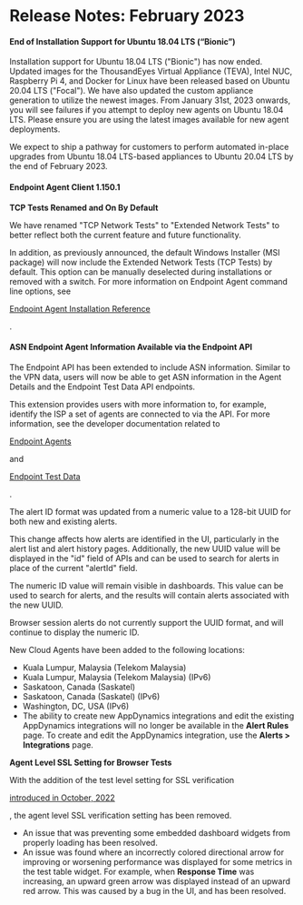 # Release Notes: February 2023

#### End of Installation Support for Ubuntu 18.04 LTS (“Bionic”) <a href="#end-of-installation-support-for-ubuntu-18.04-lts-bionic" id="end-of-installation-support-for-ubuntu-18.04-lts-bionic"></a>

Installation support for Ubuntu 18.04 LTS ("Bionic") has now ended. Updated images for the ThousandEyes Virtual Appliance (TEVA), Intel NUC, Raspberry Pi 4, and Docker for Linux have been released based on Ubuntu 20.04 LTS ("Focal"). We have also updated the custom appliance generation to utilize the newest images. From January 31st, 2023 onwards, you will see failures if you attempt to deploy new agents on Ubuntu 18.04 LTS. Please ensure you are using the latest images available for new agent deployments.

We expect to ship a pathway for customers to perform automated in-place upgrades from Ubuntu 18.04 LTS-based appliances to Ubuntu 20.04 LTS by the end of February 2023.

#### Endpoint Agent Client 1.150.1 <a href="#endpoint-agent-client-1.150.1" id="endpoint-agent-client-1.150.1"></a>

**TCP Tests Renamed and On By Default**

We have renamed "TCP Network Tests" to "Extended Network Tests" to better reflect both the current feature and future functionality.

In addition, as previously announced, the default Windows Installer (MSI package) will now include the Extended Network Tests (TCP Tests) by default. This option can be manually deselected during installations or removed with a switch. For more information on Endpoint Agent command line options, see

[Endpoint Agent Installation Reference](https://docs.thousandeyes.com/product-documentation/global-vantage-points/endpoint-agents/installing/endpoint-agent-installation-reference#command-line-options-for-msiexec-msiexec-switches)

.

#### ASN Endpoint Agent Information Available via the Endpoint API <a href="#asn-endpoint-agent-information-available-via-the-endpoint-api" id="asn-endpoint-agent-information-available-via-the-endpoint-api"></a>

The Endpoint API has been extended to include ASN information. Similar to the VPN data, users will now be able to get ASN information in the Agent Details and the Endpoint Test Data API endpoints.

This extension provides users with more information to, for example, identify the ISP a set of agents are connected to via the API. For more information, see the developer documentation related to

[Endpoint Agents](https://developer.thousandeyes.com/v6/endpoint\_agents/)

and

[Endpoint Test Data](https://developer.thousandeyes.com/v6/endpoint\_tests/)

.

The alert ID format was updated from a numeric value to a 128-bit UUID for both new and existing alerts.

This change affects how alerts are identified in the UI, particularly in the alert list and alert history pages. Additionally, the new UUID value will be displayed in the "id" field of APIs and can be used to search for alerts in place of the current "alertId" field.

The numeric ID value will remain visible in dashboards. This value can be used to search for alerts, and the results will contain alerts associated with the new UUID.

Browser session alerts do not currently support the UUID format, and will continue to display the numeric ID.

New Cloud Agents have been added to the following locations:

* Kuala Lumpur, Malaysia (Telekom Malaysia)
* Kuala Lumpur, Malaysia (Telekom Malaysia) (IPv6)
* Saskatoon, Canada (Saskatel)
* Saskatoon, Canada (Saskatel) (IPv6)
* Washington, DC, USA (IPv6)
* The ability to create new AppDynamics integrations and edit the existing AppDynamics integrations will no longer be available in the **Alert Rules** page. To create and edit the AppDynamics integration, use the **Alerts > Integrations** page.

**Agent Level SSL Setting for Browser Tests**

With the addition of the test level setting for SSL verification

[introduced in October, 2022](https://docs.thousandeyes.com/whats-new/changelog#2022-10-06)

, the agent level SSL verification setting has been removed.

* An issue that was preventing some embedded dashboard widgets from properly loading has been resolved.
* An issue was found where an incorrectly colored directional arrow for improving or worsening performance was displayed for some metrics in the test table widget. For example, when **Response Time** was increasing, an upward green arrow was displayed instead of an upward red arrow. This was caused by a bug in the UI, and has been resolved.
